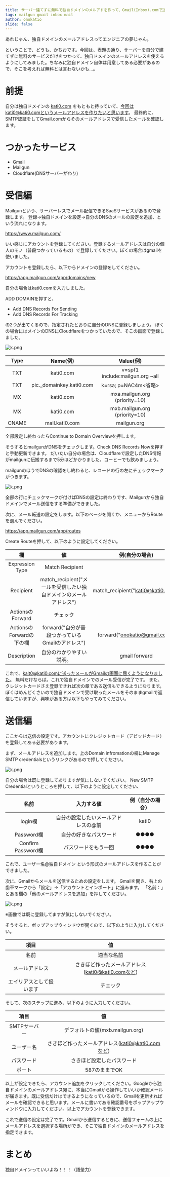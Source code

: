 ```yaml
---
title: サーバー建てずに無料で独自ドメインのメルアドを作って、Gmail(Inbox).comで送受信できるようにしてみた
tags: mailgun gmail inbox mail
author: onokatio
slide: false
---
```

あれじゃん、独自ドメインのメールアドレスってエンジニアの夢じゃん。

ということで、どうも、かちおです。今回は、表題の通り、サーバーを自分で建てずに無料のサービスだけをつかって、独自ドメインのメールアドレスを使えるようにしてみました。ちなみに独自ドメイン自体は用意してある必要があるので、そこを考えれば無料とは言わないかも…。

# 前提

自分は独自ドメインの [kati0.com](http://kati0.com) をもともと持っていて、今回はkati0@kati0.comというメールアドレスを作りたいと思います。
最終的に、SMTP認証をしてGmail.comからそのメールアドレスで受信したメールを確認します。

# つかったサービス

- Gmail
- Mailgun
- Cloudflare(DNSサーバーがわり)

# 受信編

Mailgunという、サーバーレスでメール配信できるSaaSサービスがあるので登録します。
登録→独自ドメインを設定→自分のDNSのメールの設定を追加、という流れになります。

https://www.mailgun.com/

いい感じにアカウントを登録してください。登録するメールアドレスは自分の個人のモノ（普段つかっているもの）で登録してください。ぼくの場合はgmailを使いました。

アカウントを登録したら、以下からドメインの登録をしてください。

https://app.mailgun.com/app/domains/new

自分の場合はkati0.comを入力しました。


ADD DOMAINを押すと、

- Add DNS Records For Sending
- Add DNS Records For Tracking

の2つが出てくるので、指定されたとおりに自分のDNSに登録しましょう。
ぼくの場合にはメインのDNSにCloudflareをつかっていたので、そこの画面で登録しました。

![k.png](https://qiita-image-store.s3.amazonaws.com/0/154157/f5ce9bf5-4798-881b-8c3b-72091ada1001.png)

|Type|Name(例)|Value(例)|
|:-:|:-:|:-:|
|TXT|kati0.com|v=spf1 include:mailgun.org ~all|
|TXT|pic._domainkey.kati0.com|k=rsa; p=NAC4m<省略>|
|MX|kati0.com|mxa.mailgun.org (priority=10)|
|MX|kati0.com|mxb.mailgun.org (priority=10)|
|CNAME|mail.kati0.com|mailgun.org|

全部設定し終わったらContinue to Domain Overviewを押します。

そうするとmailgunがDNSをチェックします。Check DNS Records Nowを押すと手動更新できます。
だいたい自分の場合は、Cloudflareで設定したDNS情報がmailgunに伝搬するまで5分ほどかかりました。コーヒーでも飲みましょう。

mailgunのほうでDNSの確認をし終わると、レコードの行の左にチェックマークがつきます。

![k.png](https://qiita-image-store.s3.amazonaws.com/0/154157/43467bb1-6b1b-f7e4-d669-da9f9816ae00.png)

全部の行にチェックマークが付けばDNSの設定は終わりです、Mailgunから独自ドメインでメール送信をする準備ができました。

次に、メール転送の設定をします。以下のページを開くか、メニューからRouteを選んでください。

https://app.mailgun.com/app/routes

Create Routeを押して、以下のように設定してください。

|欄|値|例(自分の場合)|
|:-:|:-:|:-:|
|Expression Type|Match Recipient|
|Recipient|match_recipient("メールを受信したい独自ドメインのメールアドレス")|match_recipient("kati0@kati0.com")	
|ActionsのForward|チェック|
|ActionsのForwardの下の欄|forward("自分が普段つかっているGmailのアドレス")|forward("onokatio@gmail.com")|
|Description|自分のわかりやすい説明。|gmail forward|

これで、kait0@kati0.comに送ったメールがGmailの画面に届くようになりました。
無料だけならば。これで独自ドメインでのメール受信が完了です。
また、クレジットカードさえ登録できれば次の章である送信もできるようになります。
ぼくはめんどくさいので独自ドメインで受け取ったメールをそのままgmailで返信していますが、興味がある方は以下もやってみてください。

# 送信編

ここからは送信の設定です。アカウントにクレジットカード（デビッドカード）を登録してある必要があります。

まず、メールアドレスを追加します。上のDomain infromationの欄にManage SMTP credentialsというリンクがあるので押してください。

![k.png](https://qiita-image-store.s3.amazonaws.com/0/154157/103c73bc-e4bb-383c-0619-80e437962859.png)

自分の場合は既に登録してありますが気にしないでください。
New SMTP Credentialというところを押して、以下のように設定してください、

|名前|入力する値|例（自分の場合）|
|:-:|:-:|:-:|
|login欄|自分の設定したいメールアドレスの@前|kati0|
|Password欄|自分の好きなパスワード|●●●●|
|Confirm Password欄|パスワードをもう一回|●●●●|

これで、ユーザー名@独自ドメイン という形式のメールアドレスを作ることができました。

次に、Gmailからメールを送信するための設定をします。
Gmailを開き、右上の歯車マークから「設定」→「アカウントとインポート」に進みます。
「名前：」とある欄の「他のメールアドレスを追加」を押してください。

![k.png](https://qiita-image-store.s3.amazonaws.com/0/154157/3dfd2a86-ff4d-f0f8-f945-47928927797f.png)

※画像では既に登録してますが気にしないでください。

そうすると、ポップアップウィンドウが開くので、以下のように入力してください。

| 項目 | 値 |
|:-:|:-:|
| 名前 | 適当な名前 |
| メールアドレス | さきほど作ったメールアドレス(kati0@kati0.comなど) |
| エイリアスとして扱います | チェック |

そして、次のステップに進み、以下のように入力してください。

| 項目 | 値 |
|:-:|:-:|
| SMTPサーバー | デフォルトの値(mxb.mailgun.org) |
| ユーザー名 | さきほど作ったメールアドレス(kati0@kati0.comなど) |
| パスワード | さきほど設定したパスワード |
| ポート | 587のままでOK |

以上が設定できたら、アカウント追加をクリックしてください。Googleから独自ドメインのメールアドレス宛に、本当にGmailから操作していいか確認メールが届きます。既に受信だけはできるようになっているので、Gmailを更新すればメールを確認できると思います。メールに書いてある確認番号をポップアップウィンドウに入力してください。以上でアカウントを登録できます。

これで送信の設定は完了です。Gmailから送信するときに、送信フォームの上にメールアドレスを選択する場所ができ、そこで独自ドメインのメールアドレスを指定できます。

# まとめ

独自ドメインっていいよね！！！（語彙力）

